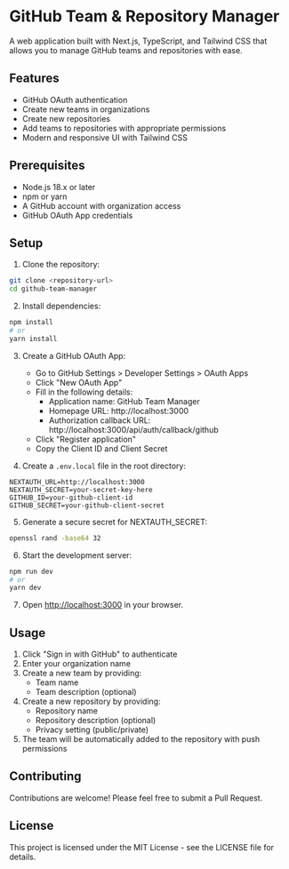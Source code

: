 # GitHub Team & Repository Manager

A web application built with Next.js, TypeScript, and Tailwind CSS that allows you to manage GitHub teams and repositories with ease.

## Features

- GitHub OAuth authentication
- Create new teams in organizations
- Create new repositories
- Add teams to repositories with appropriate permissions
- Modern and responsive UI with Tailwind CSS

## Prerequisites

- Node.js 18.x or later
- npm or yarn
- A GitHub account with organization access
- GitHub OAuth App credentials

## Setup

1. Clone the repository:
```bash
git clone <repository-url>
cd github-team-manager
```

2. Install dependencies:
```bash
npm install
# or
yarn install
```

3. Create a GitHub OAuth App:
   - Go to GitHub Settings > Developer Settings > OAuth Apps
   - Click "New OAuth App"
   - Fill in the following details:
     - Application name: GitHub Team Manager
     - Homepage URL: http://localhost:3000
     - Authorization callback URL: http://localhost:3000/api/auth/callback/github
   - Click "Register application"
   - Copy the Client ID and Client Secret

4. Create a `.env.local` file in the root directory:
```env
NEXTAUTH_URL=http://localhost:3000
NEXTAUTH_SECRET=your-secret-key-here
GITHUB_ID=your-github-client-id
GITHUB_SECRET=your-github-client-secret
```

5. Generate a secure secret for NEXTAUTH_SECRET:
```bash
openssl rand -base64 32
```

6. Start the development server:
```bash
npm run dev
# or
yarn dev
```

7. Open [http://localhost:3000](http://localhost:3000) in your browser.

## Usage

1. Click "Sign in with GitHub" to authenticate
2. Enter your organization name
3. Create a new team by providing:
   - Team name
   - Team description (optional)
4. Create a new repository by providing:
   - Repository name
   - Repository description (optional)
   - Privacy setting (public/private)
5. The team will be automatically added to the repository with push permissions

## Contributing

Contributions are welcome! Please feel free to submit a Pull Request.

## License

This project is licensed under the MIT License - see the LICENSE file for details.

